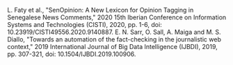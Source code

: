 L. Faty et al., "SenOpinion: A New Lexicon for Opinion Tagging in Senegalese News Comments," 2020 15th Iberian Conference on Information Systems and Technologies (CISTI), 2020, pp. 1-6, doi: 10.23919/CISTI49556.2020.9140887.
E. N. Sarr, O. Sall, A. Maiga and M. S. Diallo, "Towards an automation of the fact-checking in the journalistic web context," 2019 International Journal of Big Data Intelligence (IJBDI), 2019, pp. 307-321, doi: 10.1504/IJBDI.2019.100906.

